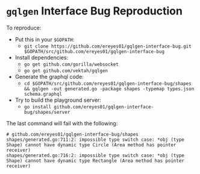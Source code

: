 # `gqlgen` Interface Bug Reproduction

To reproduce:

- Put this in your `$GOPATH`:
  - `git clone https://github.com/ereyes01/gqlgen-interface-bug.git $GOPATH/src/github.com/ereyes01/gqlgen-interface-bug`
- Install dependencies:
  - `go get github.com/gorilla/websocket`
  - `go get github.com/vektah/gqlgen`
- Generate the graphql code:
  - `cd $GOPATH/src/github.com/ereyes01/gqlgen-interface-bug/shapes && gqlgen -out generated.go -package shapes -typemap types.json schema.graphql`
- Try to build the playground server:
  - `go install github.com/ereyes01/gqlgen-interface-bug/shapes/server`

The last command will fail with the following:

```
# github.com/ereyes01/gqlgen-interface-bug/shapes
shapes/generated.go:711:2: impossible type switch case: *obj (type Shape) cannot have dynamic type Circle (Area method has pointer receiver)
shapes/generated.go:716:2: impossible type switch case: *obj (type Shape) cannot have dynamic type Rectangle (Area method has pointer receiver)
```

